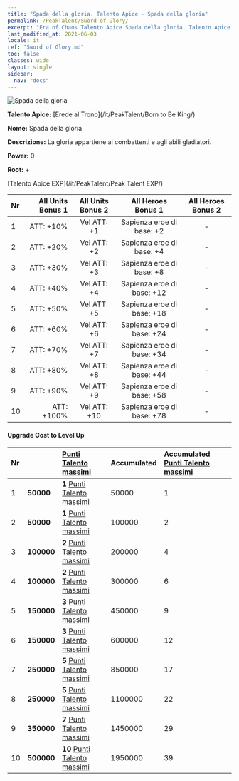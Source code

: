 ```yaml
---
title: "Spada della gloria. Talento Apice - Spada della gloria"
permalink: /PeakTalent/Sword of Glory/
excerpt: "Era of Chaos Talento Apice Spada della gloria. Talento Apice Spada della gloria. Spada della gloria"
last_modified_at: 2021-06-03
locale: it
ref: "Sword of Glory.md"
toc: false
classes: wide
layout: single
sidebar:
  nav: "docs"
---
```


  ![Spada della gloria](/images/pt/talent_4201.png)

  **Talento Apice:** [Erede al Trono](/it/PeakTalent/Born to Be King/)

  **Nome:** Spada della gloria

  **Descrizione:** La gloria appartiene ai combattenti e agli abili gladiatori.

  **Power:** 0

  **Root:** +

  [Talento Apice EXP](/it/PeakTalent/Peak Talent EXP/)

  | Nr | All Units Bonus 1 | All Units Bonus 2 | All Heroes Bonus 1 | All Heroes Bonus 2 |
  |:---|--------------:|:-------------:|:-------------:|:-------------:|
  | 1 | ATT: +10% | Vel ATT: +1 | Sapienza eroe di base: +2 | - |
  | 2 | ATT: +20% | Vel ATT: +2 | Sapienza eroe di base: +4 | - |
  | 3 | ATT: +30% | Vel ATT: +3 | Sapienza eroe di base: +8 | - |
  | 4 | ATT: +40% | Vel ATT: +4 | Sapienza eroe di base: +12 | - |
  | 5 | ATT: +50% | Vel ATT: +5 | Sapienza eroe di base: +18 | - |
  | 6 | ATT: +60% | Vel ATT: +6 | Sapienza eroe di base: +24 | - |
  | 7 | ATT: +70% | Vel ATT: +7 | Sapienza eroe di base: +34 | - |
  | 8 | ATT: +80% | Vel ATT: +8 | Sapienza eroe di base: +44 | - |
  | 9 | ATT: +90% | Vel ATT: +9 | Sapienza eroe di base: +58 | - |
  | 10 | ATT: +100% | Vel ATT: +10 | Sapienza eroe di base: +78 | - |


#### Upgrade Cost to Level Up

  | Nr | <i class="fas fa-coins"/> | [Punti Talento massimi](/ItemsIT/con_934/) | Accumulated <i class="fas fa-coins"/> | Accumulated [Punti Talento massimi](/ItemsIT/con_934/) |
  |:---|:--------------|:-------------|:-------------|:-------------|
  | 1 | **50000** | **1** [Punti Talento massimi](/ItemsIT/con_934/) | 50000 | 1 |
  | 2 | **50000** | **1** [Punti Talento massimi](/ItemsIT/con_934/) | 100000 | 2 |
  | 3 | **100000** | **2** [Punti Talento massimi](/ItemsIT/con_934/) | 200000 | 4 |
  | 4 | **100000** | **2** [Punti Talento massimi](/ItemsIT/con_934/) | 300000 | 6 |
  | 5 | **150000** | **3** [Punti Talento massimi](/ItemsIT/con_934/) | 450000 | 9 |
  | 6 | **150000** | **3** [Punti Talento massimi](/ItemsIT/con_934/) | 600000 | 12 |
  | 7 | **250000** | **5** [Punti Talento massimi](/ItemsIT/con_934/) | 850000 | 17 |
  | 8 | **250000** | **5** [Punti Talento massimi](/ItemsIT/con_934/) | 1100000 | 22 |
  | 9 | **350000** | **7** [Punti Talento massimi](/ItemsIT/con_934/) | 1450000 | 29 |
  | 10 | **500000** | **10** [Punti Talento massimi](/ItemsIT/con_934/) | 1950000 | 39 |
